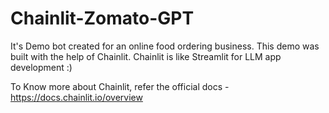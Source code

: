 # Chainlit-Zomato-GPT

It's Demo bot created for an online food ordering business.
This demo was built with the help of Chainlit.
Chainlit is like Streamlit for LLM app development :)

To Know more about Chainlit, refer the official docs - https://docs.chainlit.io/overview


